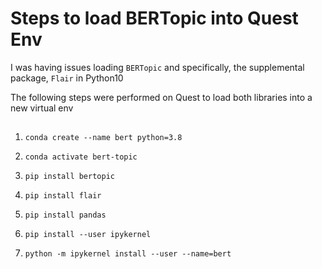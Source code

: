 # Steps to load BERTopic into Quest Env

I was having issues loading `BERTopic` and specifically, the supplemental package, `Flair` in Python10

The following steps were performed on Quest to load both libraries into a new virtual env

##

1. `conda create --name bert python=3.8`

2. `conda activate bert-topic`

3. `pip install bertopic`

4. `pip install flair`

5. `pip install pandas`

6. `pip install --user ipykernel`

7. `python -m ipykernel install --user --name=bert`


